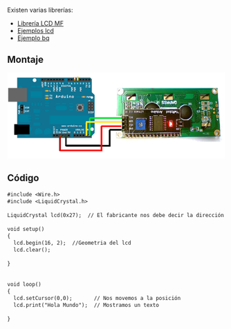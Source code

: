 

Existen varias librerías:

* [Librería LCD MF](https://bitbucket.org/fmalpartida/new-liquidcrystal/wiki/Home)
* [Ejemplos lcd](http://arduino-info.wikispaces.com/LCD-Blue-I2C#v3)
* [Ejemplo bq](http://diwo.bq.com/programando-lcd/)

## Montaje

![lcd](./images/lcd_i2c3.jpg)

## Código

    #include <Wire.h>
    #include <LiquidCrystal.h>

    LiquidCrystal lcd(0x27);  // El fabricante nos debe decir la dirección

    void setup()
    {
      lcd.begin(16, 2);  //Geometria del lcd
      lcd.clear();

    }


    void loop()
    {
      lcd.setCursor(0,0);       // Nos movemos a la posición
      lcd.print("Hola Mundo");  // Mostramos un texto

    }
